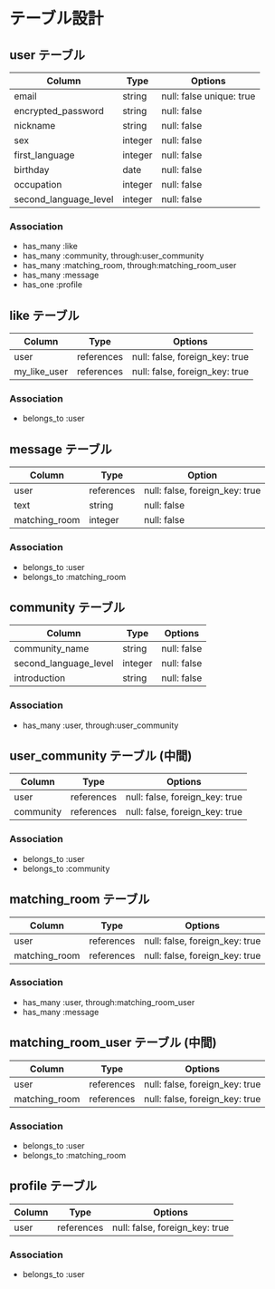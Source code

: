# テーブル設計

## user テーブル
| Column                  | Type      | Options                   |
|-------------------------|-----------|---------------------------|
| email                   | string    | null: false  unique: true |
| encrypted_password      | string    | null: false               |
| nickname                | string    | null: false               |
| sex                     | integer   | null: false               | 
| first_language          | integer   | null: false               |
| birthday                | date      | null: false               |
| occupation              | integer   | null: false               |
| second_language_level   | integer   | null: false               |

### Association
- has_many :like
- has_many :community, through:user_community
- has_many :matching_room, through:matching_room_user
- has_many :message
- has_one  :profile



## like テーブル
| Column          |  Type      | Options                             |
|-----------------|------------|-------------------------------------|
| user            | references | null: false, foreign_key: true      |
| my_like_user    | references | null: false, foreign_key: true      |

### Association
- belongs_to :user



## message テーブル
| Column           | Type       | Option                              |
|------------------|------------|-------------------------------------|
| user             | references | null: false, foreign_key: true      |
| text             | string     | null: false                         |
| matching_room    | integer    | null: false                         | 

### Association 
- belongs_to :user
- belongs_to :matching_room



## community テーブル
| Column                 | Type       | Options           |
|------------------------|------------|-------------------|
| community_name         | string     | null: false       |
| second_language_level  | integer    | null: false       |
| introduction           | string     | null: false       |

### Association 
- has_many :user, through:user_community



## user_community テーブル (中間)
| Column       | Type       | Options                         |
|--------------|------------|---------------------------------|
| user         | references | null: false, foreign_key: true  |
| community    | references | null: false, foreign_key: true  |

### Association 
- belongs_to :user
- belongs_to :community



## matching_room テーブル
| Column         | Type       | Options                         |
|----------------|------------|---------------------------------|
| user           | references | null: false, foreign_key: true  |
| matching_room  | references | null: false, foreign_key: true  |

### Association 
- has_many :user, through:matching_room_user
- has_many :message



## matching_room_user テーブル (中間)
| Column         | Type       | Options                         |
|----------------|------------|---------------------------------|
| user           | references | null: false, foreign_key: true  |
| matching_room  | references | null: false, foreign_key: true  |

### Association 
- belongs_to :user
- belongs_to :matching_room



## profile テーブル
| Column         | Type       | Options                         |
|----------------|------------|---------------------------------|
| user           | references | null: false, foreign_key: true  |

### Association 
- belongs_to :user

